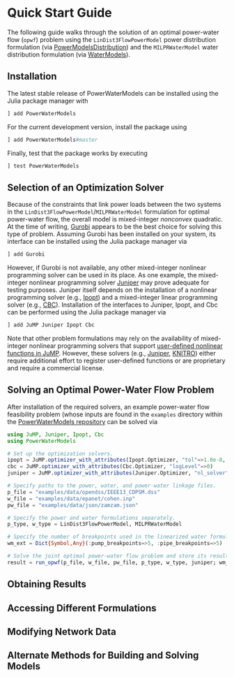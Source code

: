 # Quick Start Guide
The following guide walks through the solution of an optimal power-water flow (`opwf`) problem using the `LinDist3FlowPowerModel` power distribution formulation (via [PowerModelsDistribution](https://github.com/lanl-ansi/PowerModelsDistribution.jl)) and the `MILPRWaterModel` water distribution formulation (via [WaterModels](https://github.com/lanl-ansi/WaterModels.jl)).

## Installation
The latest stable release of PowerWaterModels can be installed using the Julia package manager with
```julia
] add PowerWaterModels
```

For the current development version, install the package using
```julia
] add PowerWaterModels#master
```

Finally, test that the package works by executing
```julia
] test PowerWaterModels
```

## Selection of an Optimization Solver
Because of the constraints that link power loads between the two systems in the `LinDist3FlowPowerModel`/`MILPRWaterModel` formulation for optimal power-water flow, the overall model is mixed-integer _nonconvex_ quadratic.
At the time of writing, [Gurobi](https://github.com/jump-dev/Gurobi.jl) appears to be the best choice for solving this type of problem.
Assuming Gurobi has been installed on your system, its interface can be installed using the Julia package manager via

```julia
] add Gurobi
```

However, if Gurobi is not available, any other mixed-integer nonlinear programming solver can be used in its place.
As one example, the mixed-integer nonlinear programming solver [Juniper](https://github.com/lanl-ansi/Juniper.jl) may prove adequate for testing purposes.
Juniper itself depends on the installation of a nonlinear programming solver (e.g., [Ipopt](https://github.com/jump-dev/Ipopt.jl)) and a mixed-integer linear programming solver (e.g., [CBC](https://github.com/jump-dev/Cbc.jl)).
Installation of the interfaces to Juniper, Ipopt, and Cbc can be performed using the Julia package manager via

```julia
] add JuMP Juniper Ipopt Cbc
```

Note that other problem formulations may rely on the availability of mixed-integer nonlinear programming solvers that support [user-defined nonlinear functions in JuMP](http://www.juliaopt.org/JuMP.jl/dev/nlp/#User-defined-Functions-1).
However, these solvers (e.g., [Juniper](https://github.com/lanl-ansi/Juniper.jl), [KNITRO](https://github.com/JuliaOpt/KNITRO.jl)) either require additional effort to register user-defined functions or are proprietary and require a commercial license.

## Solving an Optimal Power-Water Flow Problem
After installation of the required solvers, an example power-water flow feasibility problem (whose inputs are found in the `examples` directory within the [PowerWaterModels repository](https://github.com/lanl-ansi/PowerWaterModels.jl) can be solved via

```julia
using JuMP, Juniper, Ipopt, Cbc
using PowerWaterModels

# Set up the optimization solvers.
ipopt = JuMP.optimizer_with_attributes(Ipopt.Optimizer, "tol"=>1.0e-8, "print_level"=>0, "sb"=>"yes")
cbc = JuMP.optimizer_with_attributes(Cbc.Optimizer, "logLevel"=>0)
juniper = JuMP.optimizer_with_attributes(Juniper.Optimizer, "nl_solver"=>ipopt, "mip_solver"=>cbc)

# Specify paths to the power, water, and power-water linkage files.
p_file = "examples/data/opendss/IEEE13_CDPSM.dss"
w_file = "examples/data/epanet/cohen.inp"
pw_file = "examples/data/json/zamzam.json"

# Specify the power and water formulations separately.
p_type, w_type = LinDist3FlowPowerModel, MILPRWaterModel

# Specify the number of breakpoints used in the linearized water formulation.
wm_ext = Dict{Symbol,Any}(:pump_breakpoints=>5, :pipe_breakpoints=>5)

# Solve the joint optimal power-water flow problem and store its result.
result = run_opwf(p_file, w_file, pw_file, p_type, w_type, juniper; wm_ext=wm_ext)
```

## Obtaining Results

## Accessing Different Formulations

## Modifying Network Data

## Alternate Methods for Building and Solving Models
